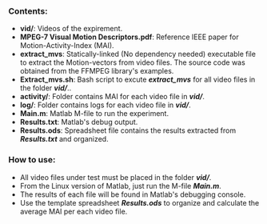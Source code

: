 ### Contents:
- **vid/**:  Videos of the expirement.
- **MPEG-7 Visual Motion Descriptors.pdf**: Reference IEEE paper for Motion-Activity-Index (MAI).
- **extract_mvs**: Statically-linked (No dependency needed) executable file to extract the Motion-vectors from video files. The source code was obtained from the FFMPEG library's examples.
- **Extract_mvs.sh**: Bash script to excute ***extract_mvs*** for all video files in the folder ***vid/***..
- **activity/**: Folder contains MAI for each video file in ***vid/***.
- **log/**: Folder contains logs for each video file in ***vid/***.
- **Main.m**: Matlab M-file to run the experiment.
- **Results.txt**: Matlab's debug output.
- **Results.ods**: Spreadsheet file contains the results extracted from ***Results.txt*** and organized.

### How to use:
 - All video files under test must be placed in the folder ***vid/***.
 - From the Linux version of Matlab, just run the M-file ***Main.m***.
 - The results of each file will be found in Matlab's debugging console.
 - Use the template spreadsheet ***Results.ods*** to organize and calculate the average MAI per each video file.